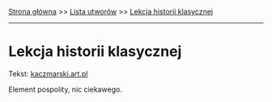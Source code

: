 [Strona główna](../index.md) >> [Lista utworów](../list.md) >> [Lekcja historii klasycznej](252.md)

---

# Lekcja historii klasycznej

Tekst: [kaczmarski.art.pl](https://www.kaczmarski.art.pl/tworczosc/wiersze/lekcja-historii-klasycznej/)

Element pospolity, nic ciekawego.